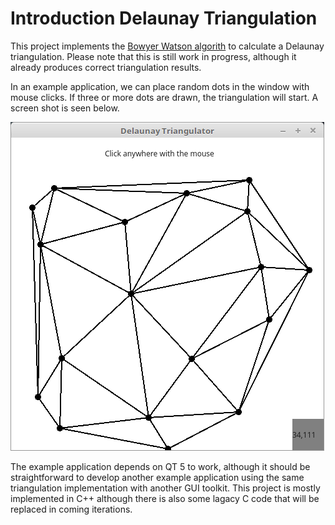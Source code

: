 # Introduction Delaunay Triangulation

This project implements the [Bowyer Watson algorith](https://en.wikipedia.org/wiki/Bowyer%E2%80%93Watson_algorithm) to calculate a Delaunay triangulation. Please note that this is still work in progress, although it already produces correct triangulation results. 

In an example application, we can place random dots in the window with mouse clicks. If three or more dots are drawn, the triangulation will start. A screen shot is seen below. 

![alt text](https://github.com/sohailc/delaunay/blob/master/delaunay_in_action.png)

The example application depends on QT 5 to work, although it should be straightforward to develop another example application using the same triangulation implementation with another GUI toolkit. This project is mostly implemented in C++ although there is also some lagacy C code that will be replaced in coming iterations.  

